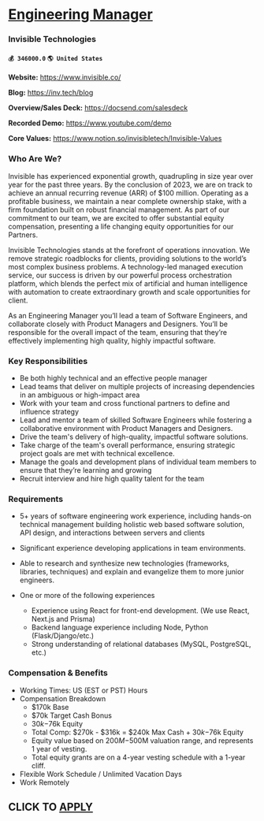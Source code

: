 # [Engineering Manager](https://www.remotewlb.com/apply/engineering-manager-59308)  
### Invisible Technologies  
#### `💰 346000.0` `🌎 United States`  

**Website:** https://www.invisible.co/

 **Blog:** https://inv.tech/blog

 **Overview/Sales Deck:** https://docsend.com/salesdeck

 **Recorded Demo:** https://www.youtube.com/demo

 **Core Values:** https://www.notion.so/invisibletech/Invisible-Values

### Who Are We?

Invisible has experienced exponential growth, quadrupling in size year over year for the past three years. By the conclusion of 2023, we are on track to achieve an annual recurring revenue (ARR) of $100 million. Operating as a profitable business, we maintain a near complete ownership stake, with a firm foundation built on robust financial management. As part of our commitment to our team, we are excited to offer substantial equity compensation, presenting a life changing equity opportunities for our Partners.

Invisible Technologies stands at the forefront of operations innovation. We remove strategic roadblocks for clients, providing solutions to the world’s most complex business problems. A technology-led managed execution service, our success is driven by our powerful process orchestration platform, which blends the perfect mix of artificial and human intelligence with automation to create extraordinary growth and scale opportunities for client.

As an Engineering Manager you’ll lead a team of Software Engineers, and collaborate closely with Product Managers and Designers. You’ll be responsible for the overall impact of the team, ensuring that they’re effectively implementing high quality, highly impactful software.

### Key Responsibilities

  * Be both highly technical and an effective people manager
  * Lead teams that deliver on multiple projects of increasing dependencies in an ambiguous or high-impact area
  * Work with your team and cross functional partners to define and influence strategy
  * Lead and mentor a team of skilled Software Engineers while fostering a collaborative environment with Product Managers and Designers.
  * Drive the team's delivery of high-quality, impactful software solutions.
  * Take charge of the team's overall performance, ensuring strategic project goals are met with technical excellence.
  * Manage the goals and development plans of individual team members to ensure that they’re learning and growing
  * Recruit interview and hire high quality talent for the team

### Requirements

  * 5+ years of software engineering work experience, including hands-on technical management building holistic web based software solution, API design, and interactions between servers and clients
  * Significant experience developing applications in team environments.
  * Able to research and synthesize new technologies (frameworks, libraries, techniques) and explain and evangelize them to more junior engineers.
  * One or more of the following experiences

    * Experience using React for front-end development. (We use React, Next.js and Prisma)
    * Backend language experience including Node, Python (Flask/Django/etc.)
    * Strong understanding of relational databases (MySQL, PostgreSQL, etc.)

### Compensation & Benefits

  * Working Times: US (EST or PST) Hours
  * Compensation Breakdown
    * $170k Base
    * $70k Target Cash Bonus
    * $30k-$76k Equity
    * Total Comp: $270k - $316k = $240k Max Cash + $30k-$76k Equity
    * Equity value based on $200M-$500M valuation range, and represents 1 year of vesting.
    * Total equity grants are on a 4-year vesting schedule with a 1-year cliff.
  * Flexible Work Schedule / Unlimited Vacation Days
  * Work Remotely

  
## CLICK TO [APPLY](https://www.remotewlb.com/apply/engineering-manager-59308)

